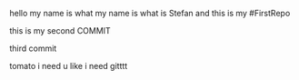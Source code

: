 hello
my name is what my name is what is Stefan
and this is my
#FirstRepo

this is my second
COMMIT

third commit

tomato
i need u like i need gitttt